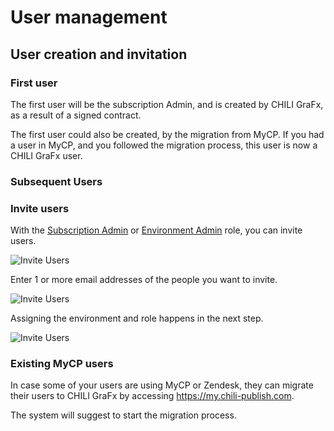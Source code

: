# User management

## User creation and invitation

### First user

The first user will be the subscription Admin, and is created by CHILI GraFx, as a result of a signed contract.

The first user could also be created, by the migration from MyCP. If you had a user in MyCP, and you followed the migration process, this user is now a CHILI GraFx user.

### Subsequent Users

### Invite users

With the [Subscription Admin](/CHILI_GraFx/user_management_roles/#subscription-admin) or [Environment Admin](/CHILI_GraFx/user_management_roles/#environment-admin) role, you can invite users.

![Invite Users](https://chilipublishdocs.imgix.net/CHILI_GraFx/users/invite_users_start.png?w=800)

Enter 1 or more email addresses of the people you want to invite.

![Invite Users](https://chilipublishdocs.imgix.net/CHILI_GraFx/users/invite_users.png?w=800)

Assigning the environment and role happens in the next step.

![Invite Users](https://chilipublishdocs.imgix.net/CHILI_GraFx/users/invite_role.png?w=800)

### Existing MyCP users

In case some of your users are using MyCP or Zendesk, they can migrate their users to CHILI GraFx by accessing https://my.chili-publish.com.

The system will suggest to start the migration process.